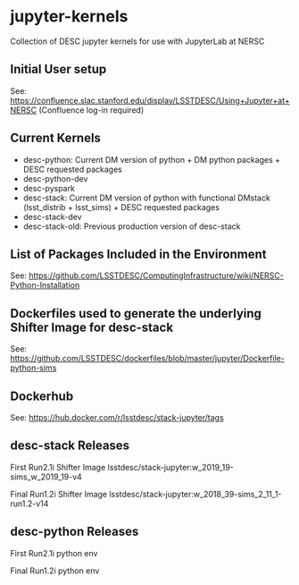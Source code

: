# jupyter-kernels
Collection of DESC jupyter kernels for use with JupyterLab at NERSC

## Initial User setup
See: https://confluence.slac.stanford.edu/display/LSSTDESC/Using+Jupyter+at+NERSC (Confluence log-in required)

## Current Kernels
- desc-python:  Current DM version of python + DM python packages + DESC requested packages
- desc-python-dev
- desc-pyspark
- desc-stack: Current DM version of python with functional DMstack (lsst_distrib + lsst_sims) + DESC requested packages
- desc-stack-dev
- desc-stack-old: Previous production version of desc-stack

## List of Packages Included in the Environment
See: https://github.com/LSSTDESC/ComputingInfrastructure/wiki/NERSC-Python-Installation

## Dockerfiles used to generate the underlying Shifter Image for desc-stack
See: https://github.com/LSSTDESC/dockerfiles/blob/master/jupyter/Dockerfile-python-sims

## Dockerhub
See: https://hub.docker.com/r/lsstdesc/stack-jupyter/tags

## desc-stack Releases

First Run2.1i Shifter Image lsstdesc/stack-jupyter:w_2019_19-sims_w_2019_19-v4

Final Run1.2i Shifter Image lsstdesc/stack-jupyter:w_2018_39-sims_2_11_1-run1.2-v14

## desc-python Releases

First Run2.1i python env

Final Run1.2i python env
